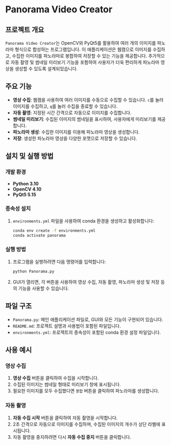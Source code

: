 # Panorama Video Creator

## 프로젝트 개요
`Panorama Video Creator`는 OpenCV와 PyQt5를 활용하여 여러 개의 이미지를 파노라마 형식으로 합성하는 프로그램입니다. 이 애플리케이션은 웹캠으로 이미지를 수집하고, 수집한 이미지를 파노라마로 봉합하여 저장할 수 있는 기능을 제공합니다. 추가적으로 자동 촬영 및 썸네일 미리보기 기능을 포함하여 사용자가 더욱 편리하게 파노라마 영상을 생성할 수 있도록 설계되었습니다.

## 주요 기능
- **영상 수집**: 웹캠을 사용하여 여러 이미지를 수동으로 수집할 수 있습니다. `c`를 눌러 이미지를 수집하고, `q`를 눌러 수집을 종료할 수 있습니다.
- **자동 촬영**: 지정된 시간 간격으로 자동으로 이미지를 수집합니다.
- **썸네일 미리보기**: 수집된 이미지의 썸네일을 표시하여, 사용자에게 미리보기를 제공합니다.
- **파노라마 생성**: 수집한 이미지를 이용해 파노라마 영상을 생성합니다.
- **저장**: 생성한 파노라마 영상을 다양한 포맷으로 저장할 수 있습니다.

## 설치 및 실행 방법

### 개발 환경
- **Python 3.10**
- **OpenCV 4.10**
- **PyQt5 5.15**

### 종속성 설치
1. `environments.yml` 파일을 사용하여 conda 환경을 생성하고 활성화합니다:

    ```bash
    conda env create -f environments.yml
    conda activate panorama
    ```

### 실행 방법
1. 프로그램을 실행하려면 다음 명령어를 입력합니다:

    ```bash
    python Panorama.py
    ```

2. GUI가 열리면, 각 버튼을 사용하여 영상 수집, 자동 촬영, 파노라마 생성 및 저장 등의 기능을 사용할 수 있습니다.

## 파일 구조
- `Panorama.py`: 메인 애플리케이션 파일로, GUI와 모든 기능이 구현되어 있습니다.
- `README.md`: 프로젝트 설명과 사용법이 포함된 파일입니다.
- `environments.yml`: 프로젝트의 종속성이 포함된 conda 환경 설정 파일입니다.

## 사용 예시
### 영상 수집
1. **영상 수집** 버튼을 클릭하여 수집을 시작합니다.
2. 수집된 이미지는 썸네일 형태로 미리보기 창에 표시됩니다.
3. 필요한 이미지를 모두 수집했다면 `봉합` 버튼을 클릭하여 파노라마를 생성합니다.

### 자동 촬영
1. **자동 수집 시작** 버튼을 클릭하여 자동 촬영을 시작합니다.
2. 2초 간격으로 자동으로 이미지를 수집하며, 수집된 이미지의 개수가 상단 라벨에 표시됩니다.
3. 자동 촬영을 중지하려면 다시 **자동 수집 중지** 버튼을 클릭합니다.
